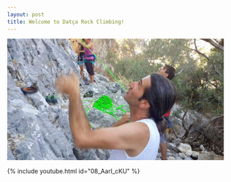 ```yaml
---
layout: post
title: Welcome to Datça Rock Climbing!
---
```

![](/img/uploads/unknown.jpeg)


{% include youtube.html id="08_AarI_cKU" %}

